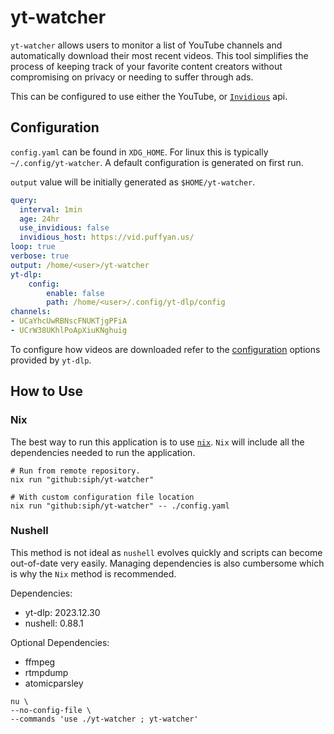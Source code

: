 # yt-watcher

`yt-watcher` allows users to monitor a list of YouTube channels and
automatically download their most recent videos. This tool simplifies the
process of keeping track of your favorite content creators without compromising
on privacy or needing to suffer through ads.

This can be configured to use either the YouTube, or
[`Invidious`](https://invidious.io/) api.


## Configuration

`config.yaml` can be found in `XDG_HOME`. For linux this is typically
`~/.config/yt-watcher`. A default configuration is generated on first run.

`output` value will be initially generated as `$HOME/yt-watcher`.

```yaml
query:
  interval: 1min
  age: 24hr
  use_invidious: false
  invidious_host: https://vid.puffyan.us/
loop: true
verbose: true
output: /home/<user>/yt-watcher
yt-dlp:
    config:
        enable: false
        path: /home/<user>/.config/yt-dlp/config
channels:
- UCaYhcUwRBNscFNUKTjgPFiA
- UCrW38UKhlPoApXiuKNghuig
```

To configure how videos are downloaded refer to the
[configuration](https://github.com/yt-dlp/yt-dlp#configuration) options
provided by `yt-dlp`.

## How to Use

### Nix

The best way to run this application is to use
[`nix`](https://nixos.org/download.html). `Nix` will include all the
dependencies needed to run the application.

```shell
# Run from remote repository.
nix run "github:siph/yt-watcher"

# With custom configuration file location
nix run "github:siph/yt-watcher" -- ./config.yaml
```

### Nushell

This method is not ideal as `nushell` evolves quickly and scripts can become
out-of-date very easily. Managing dependencies is also cumbersome which is why
the `Nix` method is recommended.

Dependencies:
- yt-dlp: 2023.12.30
- nushell: 0.88.1

Optional Dependencies:
- ffmpeg
- rtmpdump
- atomicparsley

```shell
nu \
--no-config-file \
--commands 'use ./yt-watcher ; yt-watcher'
```
